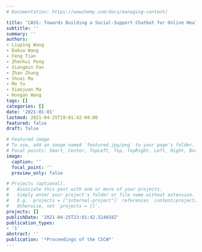 ```yaml
---
# Documentation: https://wowchemy.com/docs/managing-content/

title: 'CASS: Towards Building a Social-Support Chatbot for Online Health Community'
subtitle: ''
summary: ''
authors:
- Liuping Wang
- Dakuo Wang
- Feng Tian
- Zhenhui Peng
- Xiangmin Fan
- Zhan Zhang
- Shuai Ma
- Mo Yu
- Xiaojuan Ma
- Hongan Wang
tags: []
categories: []
date: '2021-01-01'
lastmod: 2021-04-25T19:01:42-04:00
featured: false
draft: false

# Featured image
# To use, add an image named `featured.jpg/png` to your page's folder.
# Focal points: Smart, Center, TopLeft, Top, TopRight, Left, Right, BottomLeft, Bottom, BottomRight.
image:
  caption: ''
  focal_point: ''
  preview_only: false

# Projects (optional).
#   Associate this post with one or more of your projects.
#   Simply enter your project's folder or file name without extension.
#   E.g. `projects = ["internal-project"]` references `content/project/deep-learning/index.md`.
#   Otherwise, set `projects = []`.
projects: []
publishDate: '2021-04-25T23:01:42.524658Z'
publication_types:
- '1'
abstract: ''
publication: '*Proceedings of the CSCW*'
---
```

